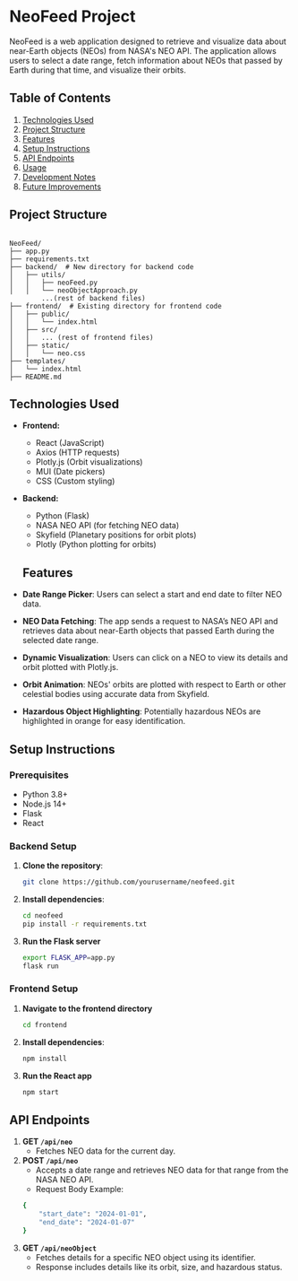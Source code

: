 # NeoFeed Project

NeoFeed is a web application designed to retrieve and visualize data about near-Earth objects (NEOs) from NASA's NEO API. The application allows users to select a date range, fetch information about NEOs that passed by Earth during that time, and visualize their orbits.

## Table of Contents
1. [Technologies Used](#technologies-used)
2. [Project Structure](#project-structure)
3. [Features](#features)
4. [Setup Instructions](#setup-instructions)
5. [API Endpoints](#api-endpoints)
6. [Usage](#usage)
7. [Development Notes](#development-notes)
8. [Future Improvements](#future-improvements)

## Project Structure
<code>
NeoFeed/
├── app.py
├── requirements.txt
├── backend/  # New directory for backend code
│   ├── utils/
│   │   ├── neoFeed.py
│   │   └── neoObjectApproach.py
        ...(rest of backend files)
├── frontend/  # Existing directory for frontend code
│   ├── public/
│   │   └── index.html
│   ├── src/
│   │   ... (rest of frontend files)
│   ├── static/
│   │   └── neo.css
├── templates/
│   └── index.html
├── README.md
</code>

## Technologies Used
- **Frontend:**
  - React (JavaScript)
  - Axios (HTTP requests)
  - Plotly.js (Orbit visualizations)
  - MUI (Date pickers)
  - CSS (Custom styling)

- **Backend:**
  - Python (Flask)
  - NASA NEO API (for fetching NEO data)
  - Skyfield (Planetary positions for orbit plots)
  - Plotly (Python plotting for orbits)

  ## Features
- **Date Range Picker**: Users can select a start and end date to filter NEO data.
- **NEO Data Fetching**: The app sends a request to NASA’s NEO API and retrieves data about near-Earth objects that passed Earth during the selected date range.
- **Dynamic Visualization**: Users can click on a NEO to view its details and orbit plotted with Plotly.js.
- **Orbit Animation**: NEOs' orbits are plotted with respect to Earth or other celestial bodies using accurate data from Skyfield.
- **Hazardous Object Highlighting**: Potentially hazardous NEOs are highlighted in orange for easy identification.

## Setup Instructions

### Prerequisites
- Python 3.8+
- Node.js 14+
- Flask
- React

### Backend Setup
1. **Clone the repository**:
   ```bash
   git clone https://github.com/yourusername/neofeed.git

2. **Install dependencies**:
   ```bash
   cd neofeed
   pip install -r requirements.txt

3. **Run the Flask server**
   ```bash
   export FLASK_APP=app.py
   flask run

### Frontend Setup
1. **Navigate to the frontend directory**
   ```bash
   cd frontend
   
   
2. **Install dependencies**:
   ```bash
   npm install

3. **Run the React app**
   ```bash
   npm start

## API Endpoints

1. **GET <code>/api/neo</code>**
    - Fetches NEO data for the current day.
2. **POST <code>/api/neo</code>**
    - Accepts a date range and retrieves NEO data for that range from the NASA NEO API.
    - Request Body Example:
    ```bash
    {
        "start_date": "2024-01-01",
        "end_date": "2024-01-07"
    }
3. **GET <code>/api/neoObject</code>**
    - Fetches details for a specific NEO object using its identifier.
    - Response includes details like its orbit, size, and hazardous status.




